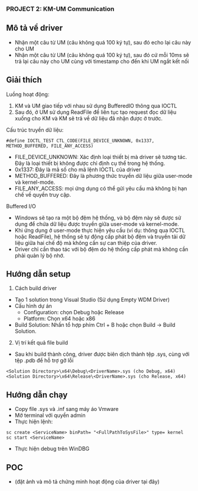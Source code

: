 ### PROJECT 2: KM-UM Communication
## Mô tả về driver
- Nhận một câu từ UM (câu không quá 100 ký tự), sau đó echo lại câu này cho UM
- Nhận một câu từ UM (câu không quá 100 ký tự), sau đó cứ mỗi 10ms sẽ trả lại câu này cho UM cùng với timestamp cho đến khi UM ngắt kết nối

## Giải thích 
Luồng hoạt động:
1. KM và UM giao tiếp với nhau sử dụng BufferedIO thông qua IOCTL
2. Sau đó, ở UM sử dụng ReadFile để liên tục tạo request đọc dữ liệu xuống cho KM và KM sẽ trả về dữ liệu đã nhận được ở trước.

Cấu trúc truyền dữ liệu:
```
#define IOCTL_TEST CTL_CODE(FILE_DEVICE_UNKNOWN, 0x1337, METHOD_BUFFERED, FILE_ANY_ACCESS)
```
- FILE_DEVICE_UNKNOWN: Xác định loại thiết bị mà driver sẽ tương tác. Đây là loại thiết bị không được chỉ định cụ thể trong hệ thống.
- 0x1337: Đây là mã số cho mã lệnh IOCTL của driver
- METHOD_BUFFERED: Đây là phương thức truyền dữ liệu giữa user-mode và kernel-mode.
- FILE_ANY_ACCESS: mọi ứng dụng có thể gửi yêu cầu mà không bị hạn chế về quyền truy cập.

Buffered I/O
- Windows sẽ tạo ra một bộ đệm hệ thống, và bộ đệm này sẽ được sử dụng để chứa dữ liệu được truyền giữa user-mode và kernel-mode.
- Khi ứng dụng ở user-mode thực hiện yêu cầu (ví dụ: thông qua IOCTL hoặc ReadFile), hệ thống sẽ tự động cấp phát bộ đệm và truyền tải dữ liệu giữa hai chế độ mà không cần sự can thiệp của driver.
- Driver chỉ cần thao tác với bộ đệm do hệ thống cấp phát mà không cần phải quản lý bộ nhớ.
## Hướng dẫn setup
1. Cách build driver
- Tạo 1 solution trong Visual Studio (Sử dụng Empty WDM Driver)
- Cấu hình dự án
  *  Configuration: chọn Debug hoặc Release
  *  Platform: Chọn x64 hoặc x86
- Build Solution: Nhấn tổ hợp phím Ctrl + B hoặc chọn Build -> Build Solution.

2. Vị trí kết quả file build
- Sau khi build thành công, driver được biên dịch thành tệp .sys, cùng với tệp .pdb để hỗ trợ gỡ lỗi
```
<Solution Directory>\x64\Debug\<DriverName>.sys (cho Debug, x64)
<Solution Directory>\x64\Release\<DriverName>.sys (cho Release, x64)
```

## Hướng dẫn chạy
- Copy file .sys và .inf sang máy áo Vmware
- Mở terminal với quyền admin
- Thực hiện lệnh:
```
sc create <ServiceName> binPath= "<FullPathToSysFile>" type= kernel
sc start <ServiceName>
```
- Thực hiện debug trên WinDBG

## POC
- (đặt ảnh và mô tả chứng minh hoạt động của driver tại đây)